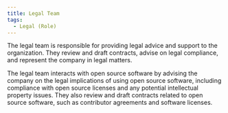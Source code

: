 ```yaml
---
title: Legal Team
tags:
  - Legal (Role)
---
```


The legal team is responsible for providing legal advice and support to the organization. They review and draft contracts, advise on legal compliance, and represent the company in legal matters.

The legal team interacts with open source software by advising the company on the legal implications of using open source software, including compliance with open source licenses and any potential intellectual property issues. They also review and draft contracts related to open source software, such as contributor agreements and software licenses.

